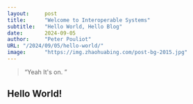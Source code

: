```yaml
---
layout:     post 
title:      "Welcome to Interoperable Systems"
subtitle:   "Hello World, Hello Blog"
date:       2024-09-05
author:     "Peter Pouliot"
URL: "/2024/09/05/hello-world/"
image:      "https://img.zhaohuabing.com/post-bg-2015.jpg"
---
```


> “Yeah It's on. ”


## Hello World!
